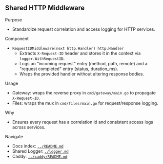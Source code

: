 ## Shared HTTP Middleware

Purpose

- Standardize request correlation and access logging for HTTP services.

Component

- `RequestIDMiddleware(next http.Handler) http.Handler`
  - Extracts `X-Request-ID` header and stores it in the context via `logger.WithRequestID`.
  - Logs an "incoming request" entry (method, path, remote) and a "request completed" entry (status, duration_ms).
  - Wraps the provided handler without altering response bodies.

Usage

- Gateway: wraps the reverse proxy in `cmd/gateway/main.go` to propagate `X-Request-ID`.
- Files: wraps the mux in `cmd/files/main.go` for request/response logging.

Why

- Ensures every request has a correlation id and consistent access logs across services.

Navigate

- Docs index: [`../README.md`](../README.md)
- Shared Logger: [`./logger.md`](./logger.md)
- Caddy: [`../caddy/README.md`](../caddy/README.md)
